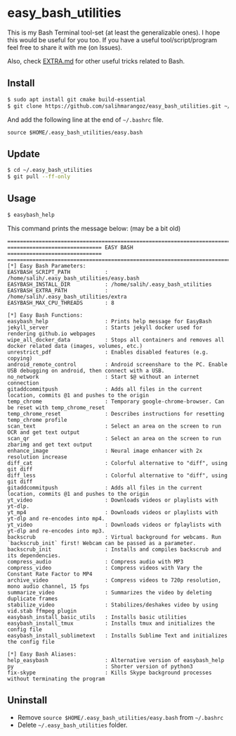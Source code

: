 # easy_bash_utilities

This is my Bash Terminal tool-set (at least the generalizable ones). I hope this would be useful for you too. If you have a useful tool/script/program feel free to share it with me (on Issues).

Also, check [EXTRA.md](EXTRA.md) for other useful tricks related to Bash.



## Install

```bash
$ sudo apt install git cmake build-essential
$ git clone https://github.com/salihmarangoz/easy_bash_utilities.git ~/.easy_bash_utilities
```

And add the following line at the end of `~/.bashrc` file.

```
source $HOME/.easy_bash_utilities/easy.bash
```



## Update

```bash
$ cd ~/.easy_bash_utilities
$ git pull --ff-only
```



## Usage

```bash
$ easybash_help
```

This command prints the message below: (may be a bit old)

```
=======================================================================
============================== EASY BASH ==============================
=======================================================================
[*] Easy Bash Parameters:
EASYBASH_SCRIPT_PATH           : /home/salih/.easy_bash_utilities/easy.bash
EASYBASH_INSTALL_DIR           : /home/salih/.easy_bash_utilities
EASYBASH_EXTRA_PATH            : /home/salih/.easy_bash_utilities/extra
EASYBASH_MAX_CPU_THREADS       : 8

[*] Easy Bash Functions:
easybash_help                  : Prints help message for EasyBash
jekyll_server                  : Starts jekyll docker used for rendering github.io webpages
wipe_all_docker_data           : Stops all containers and removes all docker related data (images, volumes, etc.)
unrestrict_pdf                 : Enables disabled features (e.g. copying)
android_remote_control         : Android screenshare to the PC. Enable USB debugging on android, then connect with a USB.
no_network                     : Start $@ without an internet connection
gitaddcommitpush               : Adds all files in the current location, commits @1 and pushes to the origin
temp_chrome                    : Temporary google-chrome-browser. Can be reset with temp_chrome_reset
temp_chrome_reset              : Describes instructions for resetting temp_chrome profile
scan_text                      : Select an area on the screen to run OCR and get text output
scan_qr                        : Select an area on the screen to run zbarimg and get text output
enhance_image                  : Neural image enhancer with 2x resolution increase
diff_cat                       : Colorful alternative to "diff", using git diff
diff_less                      : Colorful alternative to "diff", using git diff
gitaddcommitpush               : Adds all files in the current location, commits @1 and pushes to the origin
yt_video                       : Downloads videos or playlists with yt-dlp.
yt_mp4                         : Downloads videos or playlists with yt-dlp and re-encodes into mp4.
yt_video                       : Downloads videos or fplaylists with yt-dlp and re-encodes into mp3.
backscrub                      : Virtual background for webcams. Run `backscrub_init` first! Webcam can be passed as a parameter.
backscrub_init                 : Installs and compiles backscrub and its dependencies.
compress_audio                 : Compress audio with MP3
compress_video                 : Compress videos with Vary the Constant Rate Factor to MP4
archive_video                  : Compress videos to 720p resolution, mono audio channel, 15 fps
summarize_video                : Summarizes the video by deleting duplicate frames
stabilize_video                : Stabilizes/deshakes video by using vid.stab ffmpeg plugin
easybash_install_basic_utils   : Installs basic utilities
easybash_install_tmux          : Installs tmux and initializes the config file
easybash_install_sublimetext   : Installs Sublime Text and initializes the config file

[*] Easy Bash Aliases:
help_easybash                  : Alternative version of easybash_help
py                             : Shorter version of python3
fix-skype                      : Kills Skype background processes without terminating the program
```



## Uninstall

- Remove `source $HOME/.easy_bash_utilities/easy.bash` from `~/.bashrc`
- Delete `~/.easy_bash_utilities` folder.
